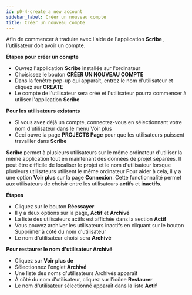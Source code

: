 ```yaml
---
id: p0-4-create a new account
sidebar_label: Créer un nouveau compte
title: Créer un nouveau compte
---
```


Afin de commencer à traduire avec l'aide de l'application **Scribe** , l'utilisateur doit avoir un compte.

**Étapes pour créer un compte**

- Ouvrez l'application **Scribe** installée sur l'ordinateur
- Choisissez le bouton **CRÉER UN NOUVEAU COMPTE**
- Dans la fenêtre pop-up qui apparaît, entrez le nom d'utilisateur et cliquez sur **CREATE**
- Le compte de l'utilisateur sera créé et l'utilisateur pourra commencer à utiliser l'application **Scribe**

**Pour les utilisateurs existants**

- Si vous avez déjà un compte, connectez-vous en sélectionnant votre nom d'utilisateur dans le menu Voir plus
- Ceci ouvre la page **PROJECTS Page** pour que les utilisateurs puissent travailler dans **Scribe**

<!-- <video controls src="/assets/signing-in.mov" width="100%" type="video/mov">

<h2>Fonction de connexion </h2> -->

**Scribe** permet à plusieurs utilisateurs sur le même ordinateur d'utiliser la même application tout en maintenant des données de projet séparées. Il peut être difficile de localiser le projet et le nom d'utilisateur lorsque plusieurs utilisateurs utilisent le même ordinateur Pour aider à cela, il y a une option **Voir plus** sur la page **Connexion**. Cette fonctionnalité permet aux utilisateurs de choisir entre les utilisateurs **actifs** et **inactifs**.

**Étapes**
- Cliquez sur le bouton **Réessayer**
- Il y a deux options sur la page, **Actif** et **Archivé**
- La liste des utilisateurs actifs est affichée dans la section **Actif**
- Vous pouvez archiver les utilisateurs inactifs en cliquant sur le bouton Supprimer à côté du nom d'utilisateur
- Le nom d'utilisateur choisi sera **Archivé**

**Pour restaurer le nom d'utilisateur Archivé**
- Cliquez sur **Voir plus de**
- Sélectionnez l'onglet **Archivé**
- Une liste des noms d'utilisateurs Archivés apparaît
- À côté du nom d'utilisateur, cliquez sur l'icône **Restaurer**
- Le nom d'utilisateur sélectionné apparaît dans la liste **Actif**

<!-- <video controls src="/assets/sigindeleteaechive.mov" width="100%" type="video/mov"> -->
